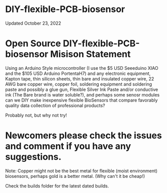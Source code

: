 # DIY-flexible-PCB-biosensor

Updated October 23, 2022

# Open Source DIY-flexible-PCB-biosensor Misison Statement

Using an Arduino Style microcontroller (I use the $5 USD Seeeduino XIAO and the $105 USD Arduino PortentaH7) and any electronic equipment, Kapton tape, thin silicon sheets, thin bare and insulated copper wire, 22 AWG bare copper wire, copper foil, soldering equipment and soldering paste and possibly a glue gun, Flexible Silver Ink Paste and/or conductive ink (The Bare brand is water soluble?), and perhaps some senosr modules can we DIY make inexpensive flexible BioSensors that compare favorably quality data collection of professional products?

Probably not, but why not try!

# Newcomers please check the issues and comment if you have any suggestions.


Note: Copper might not be the best metal for flexible (moist environment) biosensors, perhaps gold is a better metal. (Why can't it be cheap!)



Check the builds folder for the latest dated builds.




